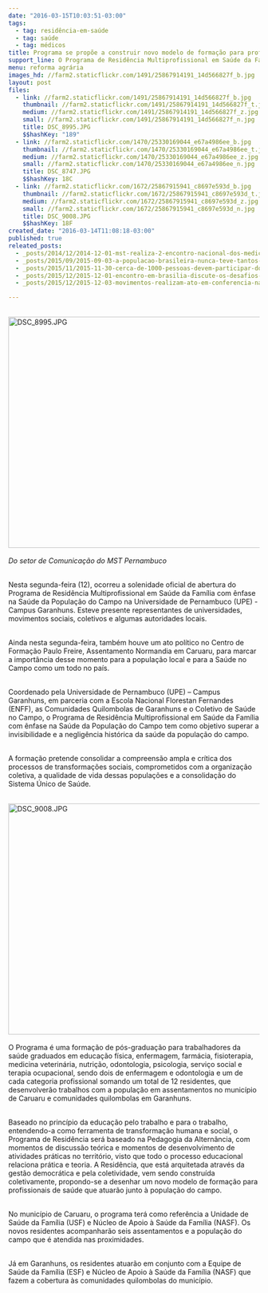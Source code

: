 ```yaml
---
date: "2016-03-15T10:03:51-03:00"
tags:
  - tag: residência-em-saúde
  - tag: saúde
  - tag: médicos
title: Programa se propõe a construir novo modelo de formação para profissionais de saúde no campo
support_line: O Programa de Residência Multiprofissional em Saúde da Família com ênfase na Saúde da População do Campo tem como objetivo superar a invisibilidade e a negligência histórica da saúde da população do campo.
menu: reforma agrária
images_hd: //farm2.staticflickr.com/1491/25867914191_14d566827f_b.jpg
layout: post
files:
  - link: //farm2.staticflickr.com/1491/25867914191_14d566827f_b.jpg
    thumbnail: //farm2.staticflickr.com/1491/25867914191_14d566827f_t.jpg
    medium: //farm2.staticflickr.com/1491/25867914191_14d566827f_z.jpg
    small: //farm2.staticflickr.com/1491/25867914191_14d566827f_n.jpg
    title: DSC_8995.JPG
    $$hashKey: "189"
  - link: //farm2.staticflickr.com/1470/25330169044_e67a4986ee_b.jpg
    thumbnail: //farm2.staticflickr.com/1470/25330169044_e67a4986ee_t.jpg
    medium: //farm2.staticflickr.com/1470/25330169044_e67a4986ee_z.jpg
    small: //farm2.staticflickr.com/1470/25330169044_e67a4986ee_n.jpg
    title: DSC_8747.JPG
    $$hashKey: 18C
  - link: //farm2.staticflickr.com/1672/25867915941_c8697e593d_b.jpg
    thumbnail: //farm2.staticflickr.com/1672/25867915941_c8697e593d_t.jpg
    medium: //farm2.staticflickr.com/1672/25867915941_c8697e593d_z.jpg
    small: //farm2.staticflickr.com/1672/25867915941_c8697e593d_n.jpg
    title: DSC_9008.JPG
    $$hashKey: 18F
created_date: "2016-03-14T11:08:18-03:00"
published: true
releated_posts:
  - _posts/2014/12/2014-12-01-mst-realiza-2-encontro-nacional-dos-medicos-para-debater-saude-publica.md
  - _posts/2015/09/2015-09-03-a-populacao-brasileira-nunca-teve-tantos-medicos-no-seu-seio-com-a-chegada-dos-cubanos-afirma-medico-do-mst.md
  - _posts/2015/11/2015-11-30-cerca-de-1000-pessoas-devem-participar-do-1o-encontro-nacional-de-saude-do-campo.md
  - _posts/2015/12/2015-12-01-encontro-em-brasilia-discute-os-desafios-da-saude-dos-povos.md
  - _posts/2015/12/2015-12-03-movimentos-realizam-ato-em-conferencia-nacional-de-saude.md

---
```

<p><br />
<img alt="DSC_8995.JPG" height="463" src="//farm2.staticflickr.com/1491/25867914191_14d566827f_b.jpg" width="700" /><br />
<br />
<em>Do setor&nbsp;de Comunica&ccedil;&atilde;o do MST Pernambuco</em></p>

<p><br />
Nesta segunda-feira (12), ocorreu a solenidade oficial de abertura do Programa de Resid&ecirc;ncia Multiprofissional em Sa&uacute;de da Fam&iacute;lia com &ecirc;nfase na Sa&uacute;de da Popula&ccedil;&atilde;o do Campo na Universidade de Pernambuco (UPE) - Campus Garanhuns.&nbsp;Esteve presente&nbsp;representantes de universidades, movimentos sociais, coletivos e algumas autoridades locais.</p>

<p><br />
Ainda nesta segunda-feira, tamb&eacute;m&nbsp;houve&nbsp;um ato pol&iacute;tico no Centro de Forma&ccedil;&atilde;o Paulo Freire, Assentamento Normandia em Caruaru, para marcar a import&acirc;ncia desse momento para a popula&ccedil;&atilde;o local e para a Sa&uacute;de no Campo como um todo no pa&iacute;s.</p>

<p><br />
Coordenado pela Universidade de Pernambuco (UPE) &ndash; Campus Garanhuns, em parceria com a Escola Nacional Florestan Fernandes (ENFF), as Comunidades Quilombolas de Garanhuns e o Coletivo de Sa&uacute;de no Campo, o Programa de Resid&ecirc;ncia Multiprofissional em Sa&uacute;de da Fam&iacute;lia com &ecirc;nfase na Sa&uacute;de da Popula&ccedil;&atilde;o do Campo tem como objetivo superar a invisibilidade e a neglig&ecirc;ncia hist&oacute;rica da sa&uacute;de da popula&ccedil;&atilde;o do campo.</p>

<p><br />
A forma&ccedil;&atilde;o pretende consolidar a compreens&atilde;o ampla e cr&iacute;tica dos processos de transforma&ccedil;&otilde;es sociais, comprometidos com a organiza&ccedil;&atilde;o coletiva, a qualidade de vida dessas popula&ccedil;&otilde;es e a consolida&ccedil;&atilde;o do Sistema &Uacute;nico de Sa&uacute;de.<br />
&nbsp;</p>

<p><img alt="DSC_9008.JPG" height="463" src="//farm2.staticflickr.com/1672/25867915941_c8697e593d_b.jpg" width="700" /><br />
<br />
O Programa &eacute; uma forma&ccedil;&atilde;o de p&oacute;s-gradua&ccedil;&atilde;o para trabalhadores da sa&uacute;de graduados em educa&ccedil;&atilde;o f&iacute;sica, enfermagem, farm&aacute;cia, fisioterapia, medicina veterin&aacute;ria, nutri&ccedil;&atilde;o, odontologia, psicologia, servi&ccedil;o social e terapia ocupacional, sendo dois de enfermagem e odontologia e um de cada categoria profissional somando um total de 12 residentes, que desenvolver&atilde;o trabalhos com a popula&ccedil;&atilde;o em assentamentos no munic&iacute;pio de Caruaru e comunidades quilombolas em Garanhuns.</p>

<p><br />
Baseado no princ&iacute;pio da educa&ccedil;&atilde;o pelo trabalho e para o trabalho, entendendo-a como ferramenta de transforma&ccedil;&atilde;o humana e social, o Programa de Resid&ecirc;ncia ser&aacute; baseado na Pedagogia da Altern&acirc;ncia, com momentos de discuss&atilde;o te&oacute;rica e momentos de desenvolvimento de atividades pr&aacute;ticas no territ&oacute;rio, visto que todo o processo educacional relaciona pr&aacute;tica e teoria. A Resid&ecirc;ncia, que est&aacute; arquitetada atrav&eacute;s da gest&atilde;o democr&aacute;tica e pela coletividade, vem sendo constru&iacute;da coletivamente, propondo-se a desenhar um novo modelo de forma&ccedil;&atilde;o para profissionais de sa&uacute;de que atuar&atilde;o junto &agrave; popula&ccedil;&atilde;o do campo.</p>

<p><br />
No munic&iacute;pio de Caruaru, o programa ter&aacute; como refer&ecirc;ncia a Unidade de Sa&uacute;de da Fam&iacute;lia (USF) e N&uacute;cleo de Apoio &agrave; Sa&uacute;de da Fam&iacute;lia (NASF). Os novos residentes acompanhar&atilde;o seis assentamentos e a popula&ccedil;&atilde;o do campo que &eacute; atendida nas proximidades.</p>

<p><br />
J&aacute; em Garanhuns, os residentes atuar&atilde;o em conjunto com a Equipe de Sa&uacute;de da Fam&iacute;lia (ESF) e N&uacute;cleo de Apoio &agrave; Sa&uacute;de da Fam&iacute;lia (NASF) que fazem a cobertura &agrave;s comunidades quilombolas do munic&iacute;pio.</p>
